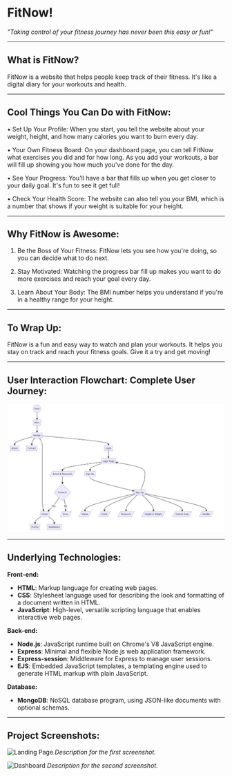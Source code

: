 # FitNow!
*"Taking control of your fitness journey has never been this easy or fun!"*
***

## What is FitNow?
FitNow is a website that helps people keep track of their fitness. It's like a digital 
diary for your workouts and health.
***
## Cool Things You Can Do with FitNow:
• Set Up Your Profile: When you start, you tell the website about your weight, height, and how many calories you want to burn every day.

• Your Own Fitness Board: On your dashboard page, you can tell FitNow what exercises you did and for how long. As you add your workouts, a bar will fill up showing you how much you've done for the day.

• See Your Progress: You'll have a bar that fills up when you get closer to your daily goal. It's fun to see it get full!

• Check Your Health Score: The website can also tell you your BMI, which is a number that shows if your weight is suitable for your height.
***
## Why FitNow is Awesome:
1. Be the Boss of Your Fitness: FitNow lets you see how you're doing, so you can decide what to do next.
   
2. Stay Motivated: Watching the progress bar fill up makes you want to do more exercises and reach your goal every day.
   
3. Learn About Your Body: The BMI number helps you understand if you're in a healthy range for your height.
***
## To Wrap Up:
FitNow is a fun and easy way to watch and plan your workouts. It helps you stay on track and reach your fitness goals. Give it a try and get moving!
***
## User Interaction Flowchart: Complete User Journey:
![FitNow Flowchart](./flowchart_fitnow.jpg)
***
## Underlying Technologies:

**Front-end:**
- **HTML**: Markup language for creating web pages.
- **CSS**: Stylesheet language used for describing the look and formatting of a document written in HTML.
- **JavaScript**: High-level, versatile scripting language that enables interactive web pages.

**Back-end:**
- **Node.js**: JavaScript runtime built on Chrome's V8 JavaScript engine.
- **Express**: Minimal and flexible Node.js web application framework.
- **Express-session**: Middleware for Express to manage user sessions.
- **EJS**: Embedded JavaScript templates, a templating engine used to generate HTML markup with plain JavaScript.

**Database:**
- **MongoDB**: NoSQL database program, using JSON-like documents with optional schemas.
***
## Project Screenshots:

![Landing Page](./path_to_screenshot_1.jpg)
_Description for the first screenshot._

![Dashboard](./path_to_screenshot_2.jpg)
_Description for the second screenshot._


  



